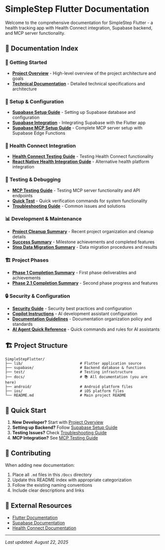 # SimpleStep Flutter Documentation

Welcome to the comprehensive documentation for SimpleStep Flutter - a health tracking app with Health Connect integration, Supabase backend, and MCP server functionality.

## 📖 Documentation Index

### 🚀 Getting Started
- **[Project Overview](project_overview.md)** - High-level overview of the project architecture and goals
- **[Technical Documentation](technical_documentation.md)** - Detailed technical specifications and architecture

### 🔧 Setup & Configuration
- **[Supabase Setup Guide](supabase_setup_guide.md)** - Setting up Supabase database and configuration
- **[Supabase Integration](supabase_integration.md)** - Integrating Supabase with the Flutter app
- **[Supabase MCP Setup Guide](supabase_mcp_setup_guide.md)** - Complete MCP server setup with Supabase Edge Functions

### 🏥 Health Connect Integration
- **[Health Connect Testing Guide](HEALTH_CONNECT_TESTING_GUIDE.md)** - Testing Health Connect functionality
- **[React Native Health Integration Guide](react_native_health_integration_guide.md)** - Alternative health platform integration

### 🧪 Testing & Debugging
- **[MCP Testing Guide](MCP_TESTING_GUIDE.md)** - Testing MCP server functionality and API endpoints
- **[Quick Test](QUICK_TEST.md)** - Quick verification commands for system functionality
- **[Troubleshooting Guide](troubleshooting_guide.md)** - Common issues and solutions

### 📊 Development & Maintenance
- **[Project Cleanup Summary](PROJECT_CLEANUP_SUMMARY.md)** - Recent project organization and cleanup details
- **[Success Summary](SUCCESS_SUMMARY.md)** - Milestone achievements and completed features
- **[Step Data Migration Summary](STEP_DATA_MIGRATION_SUMMARY.md)** - Data migration procedures and results

### 🏗️ Project Phases
- **[Phase 1 Completion Summary](PHASE_1_COMPLETION_SUMMARY.md)** - First phase deliverables and achievements
- **[Phase 2.1 Completion Summary](PHASE_2_1_COMPLETION_SUMMARY.md)** - Second phase progress and features

### 🔒 Security & Configuration
- **[Security Guide](SECURITY.md)** - Security best practices and configuration
- **[Copilot Instructions](copilot_instructions.md)** - AI development assistant configuration
- **[Documentation Guidelines](DOCUMENTATION_GUIDELINES.md)** - Documentation organization policy and standards
- **[AI Agent Quick Reference](AI_AGENT_QUICK_REFERENCE.md)** - Quick commands and rules for AI assistants

## 🏗️ Project Structure

```
SimpleStepFlutter/
├── lib/                          # Flutter application source
├── supabase/                     # Backend database & functions
├── test/                         # Testing infrastructure
├── docs/                         # 📚 All documentation (you are here)
├── android/                      # Android platform files
├── ios/                          # iOS platform files
└── README.md                     # Main project README
```

## 🎯 Quick Start

1. **New Developer?** Start with [Project Overview](project_overview.md)
2. **Setting up Backend?** Follow [Supabase Setup Guide](supabase_setup_guide.md)
3. **Testing Issues?** Check [Troubleshooting Guide](troubleshooting_guide.md)
4. **MCP Integration?** See [MCP Testing Guide](MCP_TESTING_GUIDE.md)

## 📝 Contributing

When adding new documentation:
1. Place all `.md` files in this `/Docs` directory
2. Update this README index with appropriate categorization
3. Follow the existing naming conventions
4. Include clear descriptions and links

## 🔗 External Resources

- [Flutter Documentation](https://docs.flutter.dev/)
- [Supabase Documentation](https://supabase.com/docs)
- [Health Connect Documentation](https://developer.android.com/health-connect)

---

*Last updated: August 22, 2025*
